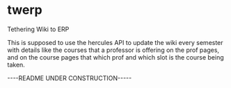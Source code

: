 # twerp
Tethering Wiki to ERP

This is supposed to use the hercules API to update the wiki every semester with details like the courses that a professor is offering on the prof pages, and on the course pages that which prof and which slot is the course being taken.

----README UNDER CONSTRUCTION-----
